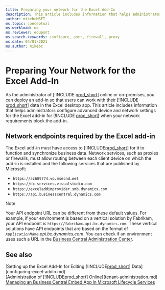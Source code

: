 ```yaml
---
title: Preparing your network for the Excel Add-In
description: This article includes information that helps administrators configure advanced device and network settings for the Excel add-in for Business Central.
author: mikebcMSFT
ms.topic: conceptual
ms.workload: na
ms.reviewer: edupont
ms.search.keywords: configure, port, firewall, proxy
ms.date: 04/01/2021
ms.author: mikebc
---
```


# Preparing Your Network for the Excel Add-In

As the administrator of [!INCLUDE [prod_short](../developer/includes/prod_short.md)] online or on-premises, you can deploy an add-in so that users can work with their [!INCLUDE [prod_short](../developer/includes/prod_short.md)] data in the Excel desktop app. This article includes information that helps administrators configure advanced device and network settings for the Excel add-in for [!INCLUDE [prod_short](../developer/includes/prod_short.md)] when your network requirements block the add-in.  

## Network endpoints required by the Excel add-in

The Excel add-in must have access to [!INCLUDE[prod_short](../includes/prod_short.md)] for it to function and synchronize business data. Network services, such as proxies or firewalls, must allow routing between each client device on which the add-in is installed and the following services that are published by Microsoft:

- `https://az689774.vo.msecnd.net`
- `https://dc.services.visualstudio.com`
- `https://exceladdinprovider.smb.dynamics.com`
- `https://api.businesscentral.dynamics.com`

> [!NOTE]
> Your API endpoint URL can be different from these default values. For example, if your environment is based on a vertical solution by Fabrikam, your API endpoint is `https://fabrikam.api.bc.dynamics.com`. These vertical solutions have API endpoints that are based on the format of *`ApplicationName`.api.bc.dynamics.com*. You can check if an environment uses such a URL in the [Business Central Administration Center](tenant-admin-center.md).

## See also

[Setting up the Excel Add-In for Editing [!INCLUDE[prod_short](../developer/includes/prod_short.md)] Data](configuring-excel-addin.md)  
[Administration of [!INCLUDE[prod_short](../includes/prod_short.md)] Online](tenant-administration.md)  
[Managing an Business Central Embed App in Microsoft Lifecycle Services](../deployment/embed-app-lifecycle-services.md#self-service-iw-sign-up---evaluation)  
